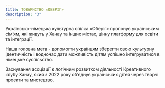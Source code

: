 ```yaml
---
title: ТОВАРИСТВО «ОБЕРІГ»
description: "3"
---
```

Українсько-німецька культурна спілка «Оберіг» пропонує українським сім’ям, які живуть у Ханау та інших містах, цінну платформу для освіти та інтеграції.

Наша головна мета - допомогти українцям зберегти свою культурну ідентичність і водночас дати можливість дітям успішно інтегруватися в німецьке суспільство.

Заснування асоціації є логічним розвитком діяльності Креативного клубу Ханау, який з 2022 року об’єднує українських дітей через творчі проєкти та мистецтво.
